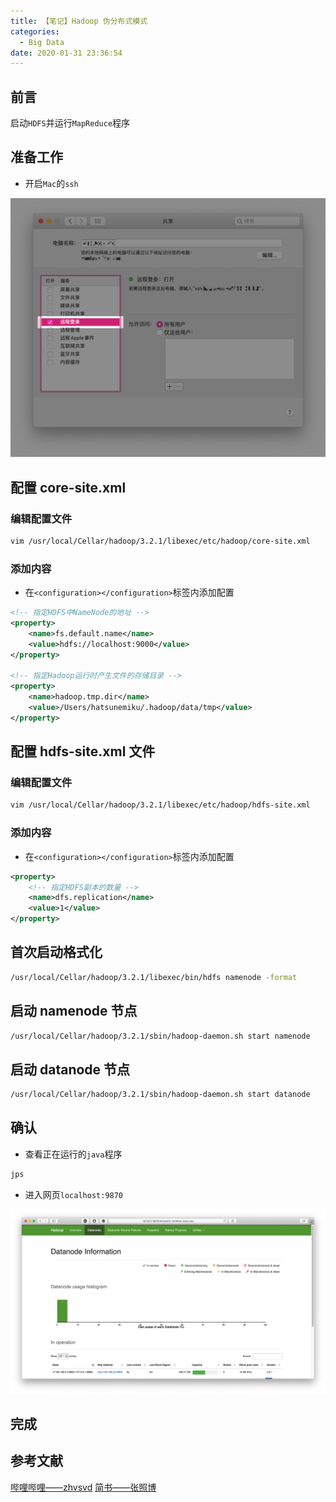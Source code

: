 ```yaml
---
title: 【笔记】Hadoop 伪分布式模式
categories:
  - Big Data
date: 2020-01-31 23:36:54
---
```


## 前言

启动`HDFS`并运行`MapReduce`程序

<!-- more -->

## 准备工作

- 开启`Mac`的`ssh`

![01.png](/images/20200131233654/01.png)

## 配置 core-site.xml

### 编辑配置文件

``` sh
vim /usr/local/Cellar/hadoop/3.2.1/libexec/etc/hadoop/core-site.xml
```

### 添加内容

- 在`<configuration></configuration>`标签内添加配置

``` xml
<!-- 指定HDFS中NameNode的地址 -->
<property>
    <name>fs.default.name</name>
    <value>hdfs://localhost:9000</value>
</property>

<!-- 指定Hadoop运行时产生文件的存储目录 -->
<property>
    <name>hadoop.tmp.dir</name>
    <value>/Users/hatsunemiku/.hadoop/data/tmp</value>
</property>
```

## 配置 hdfs-site.xml 文件

### 编辑配置文件

``` sh
vim /usr/local/Cellar/hadoop/3.2.1/libexec/etc/hadoop/hdfs-site.xml
```

### 添加内容

- 在`<configuration></configuration>`标签内添加配置

``` xml
<property>
    <!-- 指定HDFS副本的数量 -->
    <name>dfs.replication</name>
    <value>1</value>
</property>
```

## 首次启动格式化

``` sh
/usr/local/Cellar/hadoop/3.2.1/libexec/bin/hdfs namenode -format
```

## 启动 namenode 节点

``` sh
/usr/local/Cellar/hadoop/3.2.1/sbin/hadoop-daemon.sh start namenode
```

## 启动 datanode 节点

``` sh
/usr/local/Cellar/hadoop/3.2.1/sbin/hadoop-daemon.sh start datanode
```

## 确认

- 查看正在运行的`java`程序

``` sh
jps
```

- 进入网页`localhost:9870`

![02.png](/images/20200131233654/02.png)

## 完成

## 参考文献

[哔哩哔哩——zhvsvd](https://www.bilibili.com/video/av64039568)
[简书——张照博](https://www.jianshu.com/p/a86ccd96b78a)
